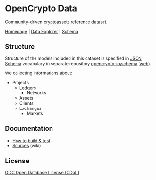 # OpenCrypto Data

Community-driven cryptoassets reference dataset.

[Homepage](https://data.opencrypto.io) | [Data Explorer](http://explorer.opencrypto.io) | [Schema](https://schema.opencrypto.io)

## Structure

Structure of the models included in this dataset is specified in [JSON Schema](http://json-schema.org/) vocabulary in separate repository [opencrypto-io/schema](https://github.com/opencrypto-io/schema) ([web](https://schema.opencrypto.io/)).

We collecting informations about:
* Projects
  * Ledgers
    * Networks
  * Assets
  * Clients
  * Exchanges
    * Markets

## Documentation
* [How to build & test](/BUILDING.md)
* [Sources](https://github.com/opencrypto-io/data/wiki/Sources) (wiki)

## License

[ODC Open Database License (ODbL)](https://opendatacommons.org/licenses/odbl/summary/)
